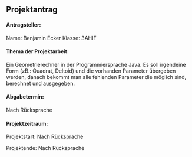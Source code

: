 ## Projektantrag

#### Antragsteller:
Name:	Benjamin Ecker
Klasse:	3AHIF

#### Thema der Projektarbeit:

Ein Geometrierechner in der Programmiersprache Java. Es soll irgendeine Form (zB.: Quadrat, Deltoid) und die vorhanden Parameter übergeben werden, danach bekommt man alle fehlenden Parameter die möglich sind, berechnet und ausgegeben.

#### Abgabetermin:
Nach Rücksprache

#### Projektzeitraum:
Projektstart: Nach Rücksprache

Projektende: Nach Rücksprache
